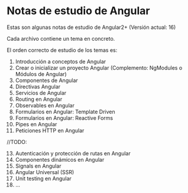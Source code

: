 # Notas de estudio de Angular
Estas son algunas notas de estudio de Angular2+ (Versión actual: 16)

Cada archivo contiene un tema en concreto.

El orden correcto de estudio de los temas es:
1. Introducción a conceptos de Angular
2. Crear o inicializar un proyecto Angular (Complemento: NgModules o Módulos de Angular)
3. Componentes de Angular
4. Directivas Angular
5. Servicios de Angular
6. Routing en Angular
7. Observables en Angular
8. Formularios en Angular: Template Driven
9. Formularios en Angular: Reactive Forms
10. Pipes en Angular
11. Peticiones HTTP en Angular
    
//TODO:

13. Autenticación y protección de rutas en Angular
14. Componentes dinámicos en Angular
15. Signals en Angular
16. Angular Universal (SSR)
17. Unit testing en Angular
18. ...
